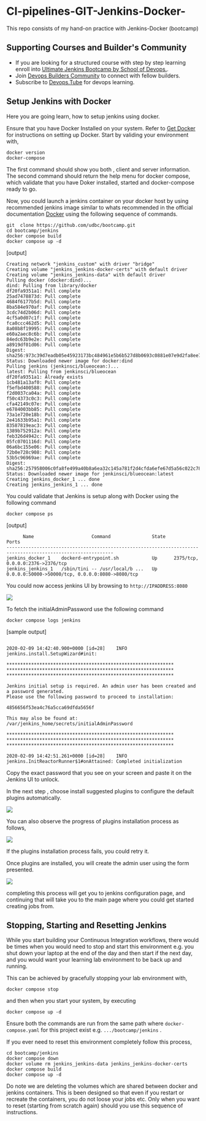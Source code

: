 # CI-pipelines-GIT-Jenkins-Docker-
This repo consists of my hand-on practice with Jenkins-Docker (bootcamp)

## Supporting Courses and Builder's Community

  * If you are looking for a structured course with step by step learning enroll into [Ultimate Jenkins Bootcamp by School of Devops.](https://www.udemy.com/course/ultimate-jenkins-bootcamp-by-school-of-devops/?referralCode=BAC80386E38F767AC155).
  * Join [Devops Builders Community](https://bit.ly/4fHywt0) to connect with fellow builders.
  * Subscribe to [Devops.Tube](https://devops.tube/) for devops learning. 

## Setup Jenkins with Docker

Here you are going learn, how to setup jenkins using docker. 

Ensure that you have Docker Installed on your system. Refer to [Get Docker](https://docs.docker.com/get-docker/) for instructions on setting up Docker.  Start by validing your environment with, 

```
docker version 
docker-compose  
```

The first command should show you both , client and server information. The second command should return the help menu for docker compose, which validate that you have Doker installed, started and docker-compose ready to go. 


Now, you could launch  a jenkins container on your docker host by using recommended  jenkins image similar to whats recommended in the  official documentation [Docker](https://www.jenkins.io/doc/book/installing/docker/)  using the following sequence of commands. 

```
git  clone https://github.com/udbc/bootcamp.git
cd bootcamp/jenkins
docker compose build 
docker compose up -d 
```

[output]

```
Creating network "jenkins_custom" with driver "bridge"
Creating volume "jenkins_jenkins-docker-certs" with default driver
Creating volume "jenkins_jenkins-data" with default driver
Pulling docker (docker:dind)...
dind: Pulling from library/docker
df20fa9351a1: Pull complete
25ad7478873d: Pull complete
4684f6177b5d: Pull complete
8ba584e970af: Pull complete
3cdc74d2b06d: Pull complete
4cf5a0d07c1f: Pull complete
fca0ccc462d5: Pull complete
8a08b8f19995: Pull complete
e60a2aec8c6b: Pull complete
84edc63b9e2e: Pull complete
a8919df01d06: Pull complete
Digest: sha256:973c39d7eadb05e45923173bc484961e5b6b527d8b0693c0881e07e9d2fa8ee7
Status: Downloaded newer image for docker:dind
Pulling jenkins (jenkinsci/blueocean:)...
latest: Pulling from jenkinsci/blueocean
df20fa9351a1: Already exists
1cb481a13af0: Pull complete
f5efbd400588: Pull complete
f2d0037ca04a: Pull complete
f50c4373c0c3: Pull complete
cfa42149c07e: Pull complete
e6784003bb85: Pull complete
73a1e720e18b: Pull complete
2e41633b95a1: Pull complete
83587819eac3: Pull complete
1389b752912a: Pull complete
feb326d4942c: Pull complete
05fc0701116d: Pull complete
06a6bc155e06: Pull complete
72b0e728c908: Pull complete
53b5c96969ae: Pull complete
Digest: sha256:257958006c0fa8fe499a40b8a6ea32c145a781f2d4cfda6efe67d5a56c022c78
Status: Downloaded newer image for jenkinsci/blueocean:latest
Creating jenkins_docker_1 ... done
Creating jenkins_jenkins_1 ... done
```


You could validate that Jenkins is setup along with Docker using the following command 

```
docker compose ps 
```

[output]

```
      Name                     Command               State                        Ports
-------------------------------------------------------------------------------------------------------------
jenkins_docker_1    dockerd-entrypoint.sh            Up      2375/tcp, 0.0.0.0:2376->2376/tcp
jenkins_jenkins_1   /sbin/tini -- /usr/local/b ...   Up      0.0.0.0:50000->50000/tcp, 0.0.0.0:8080->8080/tcp
```

You could  now access  jenkins UI by browsing to  `http://IPADDRESS:8080`  

![](jenkins2.png)


To fetch the initialAdminPassword  use the following command

```
docker compose logs jenkins
```

[sample output]
```

2020-02-09 14:42:40.900+0000 [id=28]	INFO	jenkins.install.SetupWizard#init:

*************************************************************
*************************************************************
*************************************************************

Jenkins initial setup is required. An admin user has been created and a password generated.
Please use the following password to proceed to installation:

4856656f53ea4c76a5cca69dfda5656f

This may also be found at: /var/jenkins_home/secrets/initialAdminPassword

*************************************************************
*************************************************************
*************************************************************

2020-02-09 14:42:51.261+0000 [id=28]	INFO	jenkins.InitReactorRunner$1#onAttained: Completed initialization
```


Copy the exact password that you see on your screen and paste it on the Jenkins UI to unlock.



In the next step , choose install suggested plugins to configure the default plugins automatically.

![](Screenshot%202019-08-07%2014.46.27.png)

You can  also observe  the progress  of plugins installation process as follows, 


![](Screenshot%202019-08-07%20at%202.49.49%20PM.png)

If the plugins installation process fails, you could retry it. 

Once plugins are  installed, you will  create the  admin user using the form presented.


![](Screenshot%202019-08-07%20at%202.51.05%20PM.png)


completing this process will get you to jenkins configuration page,  and continuing that will take you to the 	 main page where you could get started creating jobs from.

## Stopping, Starting and Resetting Jenkins 

While you start building your Continuous Integration workflows, there would be times when you would need to stop and start this environment e.g. you shut down your laptop at the end of the day and then start if the next day, and you would want your learning lab environment to be back up and running.  

This can be achieved by gracefully stopping your lab environment with, 

```
docker compose stop
```

and then when you start your system, by executing 

```
docker compose up -d 
```

Ensure both the commands are run from the same path where `docker-compose.yaml` for this project exist e.g. `.../bootcamp/jenkins` . 


If you ever need to reset this environment completely follow this process, 

```
cd bootcamp/jenkins 
docker compose down 
docker volume rm jenkins_jenkins-data jenkins_jenkins-docker-certs
docker compose build 
docker compose up -d 
```

Do note we are deleting the volumes which are shared between docker and jenkins containers. This is been designed so that even if you restart or recreate the containers, you do not loose your jobs etc.  Only when you want to reset (starting from scratch again) should you use this sequence of instructions. 
